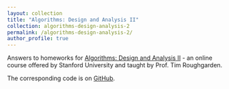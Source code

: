 ```yaml
---
layout: collection
title: "Algorithms: Design and Analysis II"
collection: algorithms-design-analysis-2
permalink: /algorithms-design-analysis-2/
author_profile: true
---
```


Answers to homeworks for [Algorithms: Design and Analysis II](https://lagunita.stanford.edu/courses/course-v1:Engineering+Algorithms2+SelfPaced/about) - an online course offered by Stanford University and taught by Prof. Tim Roughgarden.

The corresponding code is on [GitHub](https://github.com/asarkar/algorithms-design-analysis-2).